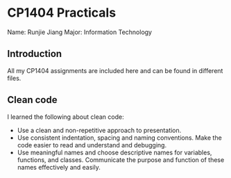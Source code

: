 # CP1404 Practicals
Name: Runjie Jiang
Major: Information Technology

## Introduction
All my CP1404 assignments are included here and can be found in different files.

## Clean code
I learned the following about clean code:
- Use a clean and non-repetitive approach to presentation.
- Use consistent indentation, spacing and naming conventions. Make the code easier to read and understand and debugging.
- Use meaningful names and choose descriptive names for variables, functions, and classes. Communicate the purpose and function of these names effectively and easily.
